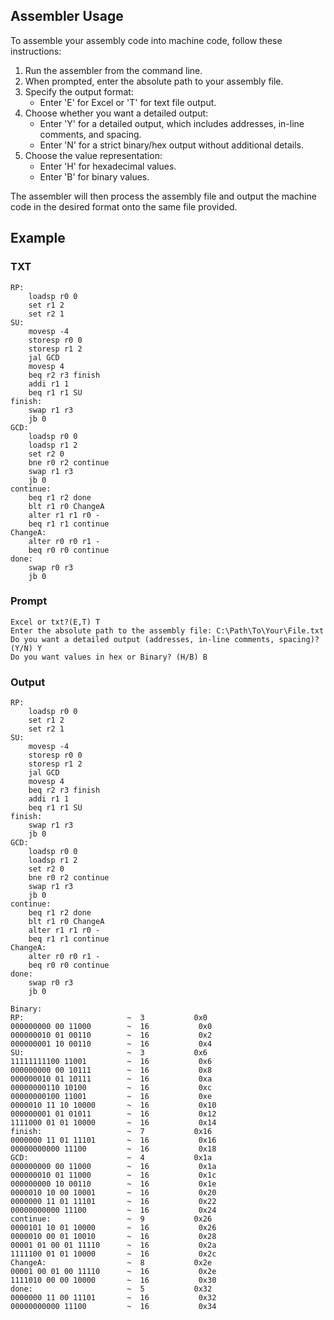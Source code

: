 ## Assembler Usage

To assemble your assembly code into machine code, follow these instructions:

1. Run the assembler from the command line.
2. When prompted, enter the absolute path to your assembly file.
3. Specify the output format:
   - Enter 'E' for Excel or 'T' for text file output.
4. Choose whether you want a detailed output:
   - Enter 'Y' for a detailed output, which includes addresses, in-line comments, and spacing.
   - Enter 'N' for a strict binary/hex output without additional details.
5. Choose the value representation:
   - Enter 'H' for hexadecimal values.
   - Enter 'B' for binary values.  
     
The assembler will then process the assembly file and output the machine code in the desired format onto the same file provided.

## Example

### TXT
```
RP:
    loadsp r0 0
    set r1 2
    set r2 1
SU:
    movesp -4
    storesp r0 0
    storesp r1 2
    jal GCD
    movesp 4
    beq r2 r3 finish
    addi r1 1
    beq r1 r1 SU
finish:
    swap r1 r3
    jb 0
GCD:
    loadsp r0 0
    loadsp r1 2
    set r2 0
    bne r0 r2 continue
    swap r1 r3
    jb 0
continue:
    beq r1 r2 done
    blt r1 r0 ChangeA
    alter r1 r1 r0 -
    beq r1 r1 continue
ChangeA:
    alter r0 r0 r1 -
    beq r0 r0 continue
done:
    swap r0 r3
    jb 0
```  

### Prompt
```
Excel or txt?(E,T) T
Enter the absolute path to the assembly file: C:\Path\To\Your\File.txt
Do you want a detailed output (addresses, in-line comments, spacing)? (Y/N) Y
Do you want values in hex or Binary? (H/B) B 
```

### Output
```
RP:
    loadsp r0 0
    set r1 2
    set r2 1
SU:
    movesp -4
    storesp r0 0
    storesp r1 2
    jal GCD
    movesp 4
    beq r2 r3 finish
    addi r1 1
    beq r1 r1 SU
finish:
    swap r1 r3
    jb 0
GCD:
    loadsp r0 0
    loadsp r1 2
    set r2 0
    bne r0 r2 continue
    swap r1 r3
    jb 0
continue:
    beq r1 r2 done
    blt r1 r0 ChangeA
    alter r1 r1 r0 -
    beq r1 r1 continue
ChangeA:
    alter r0 r0 r1 -
    beq r0 r0 continue
done:
    swap r0 r3
    jb 0

Binary:
RP:                       ~  3           0x0  
000000000 00 11000        ~  16           0x0  
000000010 01 00110        ~  16           0x2  
000000001 10 00110        ~  16           0x4  
SU:                       ~  3           0x6  
11111111100 11001         ~  16           0x6  
000000000 00 10111        ~  16           0x8  
000000010 01 10111        ~  16           0xa  
00000000110 10100         ~  16           0xc  
00000000100 11001         ~  16           0xe  
0000010 11 10 10000       ~  16           0x10  
000000001 01 01011        ~  16           0x12  
1111000 01 01 10000       ~  16           0x14  
finish:                   ~  7           0x16  
0000000 11 01 11101       ~  16           0x16  
00000000000 11100         ~  16           0x18  
GCD:                      ~  4           0x1a  
000000000 00 11000        ~  16           0x1a  
000000010 01 11000        ~  16           0x1c  
000000000 10 00110        ~  16           0x1e  
0000010 10 00 10001       ~  16           0x20  
0000000 11 01 11101       ~  16           0x22  
00000000000 11100         ~  16           0x24  
continue:                 ~  9           0x26  
0000101 10 01 10000       ~  16           0x26  
0000010 00 01 10010       ~  16           0x28  
00001 01 00 01 11110      ~  16           0x2a  
1111100 01 01 10000       ~  16           0x2c  
ChangeA:                  ~  8           0x2e  
00001 00 01 00 11110      ~  16           0x2e  
1111010 00 00 10000       ~  16           0x30  
done:                     ~  5           0x32  
0000000 11 00 11101       ~  16           0x32  
00000000000 11100         ~  16           0x34
```

